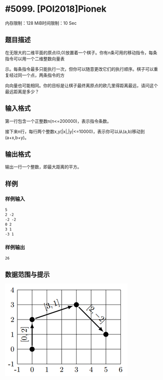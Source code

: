 # #5099. [POI2018]Pionek

内存限制：128 MiB时间限制：10 Sec

## 题目描述

在无限大的二维平面的原点(0,0)放置着一个棋子。你有n条可用的移动指令，每条指令可以用一个二维整数向量表

示。每条指令最多只能执行一次，但你可以随意更改它们的执行顺序。棋子可以重复经过同一个点，两条指令的方

向向量也可能相同。你的目标是让棋子最终离原点的欧几里得距离最远，请问这个最远距离是多少？

## 输入格式

第一行包含一个正整数n(n<=200000)，表示指令条数。

接下来n行，每行两个整数x,y(|x|,|y|<=10000)，表示你可以从(a,b)移动到(a+x,b+y)。

## 输出格式

输出一行一个整数，即最大距离的平方。

## 样例

### 样例输入

    
    5
    2 -2
    -2 -2
    0 2
    3 1
    -3 1
    

### 样例输出

    
    26
    

## 数据范围与提示

![](upload/201711/piohint.png)
